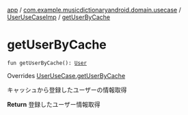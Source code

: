 [app](../../index.md) / [com.example.musicdictionaryandroid.domain.usecase](../index.md) / [UserUseCaseImp](index.md) / [getUserByCache](./get-user-by-cache.md)

# getUserByCache

`fun getUserByCache(): `[`User`](../../com.example.musicdictionaryandroid.model.entity/-user/index.md)

Overrides [UserUseCase.getUserByCache](../-user-use-case/get-user-by-cache.md)

キャッシュから登録したユーザーの情報取得

**Return**
登録したユーザー情報取得

